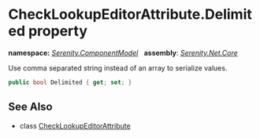 # CheckLookupEditorAttribute.Delimited property
**namespace:** *[Serenity.ComponentModel](../../README.md#serenity.componentmodel-namespace)*   **assembly**: *[Serenity.Net.Core](../../README.md)*

Use comma separated string instead of an array to serialize values.

```csharp
public bool Delimited { get; set; }
```

## See Also

* class [CheckLookupEditorAttribute](../CheckLookupEditorAttribute.md)